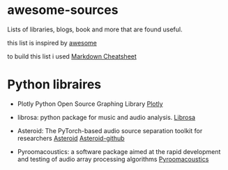 # awesome-sources #

Lists of libraries, blogs, book and more that are found useful.

this list is inspired by [awesome](https://github.com/sindresorhus/awesome)

to build this list i used [Markdown Cheatsheet](https://github.com/tchapi/markdown-cheatsheet/blob/master/README.md)

# Python libraires #

* Plotly Python Open Source Graphing Library [Plotly](https://plotly.com/python/)

* librosa: python package for music and audio analysis. [Librosa](https://librosa.org/doc/0.8.0/index.html)

* Asteroid: The PyTorch-based audio source separation toolkit for researchers [Asteroid](https://asteroid-team.github.io/) [Asteroid-github](https://github.com/asteroid-team/asteroid)

* Pyroomacoustics: a software package aimed at the rapid development and testing of audio array processing algorithms [Pyroomacoustics](https://pyroomacoustics.readthedocs.io/en/pypi-release/index.html)
